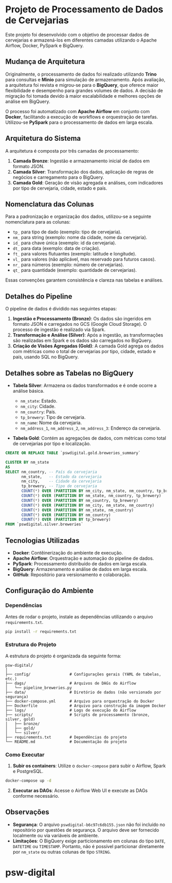 
# Projeto de Processamento de Dados de Cervejarias

Este projeto foi desenvolvido com o objetivo de processar dados de cervejarias e armazená-los em diferentes camadas utilizando o Apache Airflow, Docker, PySpark e BigQuery. 

## Mudança de Arquitetura

Originalmente, o processamento de dados foi realizado utilizando **Trino** para consultas e **Minio** para simulação de armazenamento. Após avaliação, a arquitetura foi revista e migrou-se para o **BigQuery**, que oferece maior flexibilidade e desempenho para grandes volumes de dados. A decisão de migração foi tomada devido à maior escalabilidade e melhores opções de análise em BigQuery.

O processo foi automatizado com **Apache Airflow** em conjunto com **Docker**, facilitando a execução de workflows e orquestração de tarefas. Utilizou-se **PySpark** para o processamento de dados em larga escala.

## Arquitetura do Sistema

A arquitetura é composta por três camadas de processamento:

1. **Camada Bronze**: Ingestão e armazenamento inicial de dados em formato JSON.
2. **Camada Silver**: Transformação dos dados, aplicação de regras de negócios e carregamento para o BigQuery.
3. **Camada Gold**: Geração de visão agregada e análises, com indicadores por tipo de cervejaria, cidade, estado e país.

## Nomenclatura das Colunas

Para a padronização e organização dos dados, utilizou-se a seguinte nomenclatura para as colunas:

- `tp_` para tipo de dado (exemplo: tipo de cervejaria).
- `nm_` para string (exemplo: nome da cidade, nome da cervejaria).
- `id_` para chave única (exemplo: id da cervejaria).
- `dt_` para data (exemplo: data de criação).
- `ft_` para valores flutuantes (exemplo: latitude e longitude).
- `vl_` para valores (não aplicável, mas reservado para futuros casos).
- `nr_` para números (exemplo: número de cervejarias).
- `qt_` para quantidade (exemplo: quantidade de cervejarias).
  
Essas convenções garantem consistência e clareza nas tabelas e análises.

## Detalhes do Pipeline

O pipeline de dados é dividido nas seguintes etapas:

1. **Ingestão e Processamento (Bronze)**: Os dados são ingeridos em formato JSON e carregados no GCS (Google Cloud Storage). O processo de ingestão é realizado via Spark.
2. **Transformação e Análise (Silver)**: Após a ingestão, as transformações são realizadas em Spark e os dados são carregados no BigQuery.
3. **Criação de Visões Agregadas (Gold)**: A camada Gold agrega os dados com métricas como o total de cervejarias por tipo, cidade, estado e país, usando SQL no BigQuery.

## Detalhes sobre as Tabelas no BigQuery

- **Tabela Silver**: Armazena os dados transformados e é onde ocorre a análise básica. 
  - `nm_state`: Estado.
  - `nm_city`: Cidade.
  - `nm_country`: País.
  - `tp_brewery`: Tipo de cervejaria.
  - `nm_name`: Nome da cervejaria.
  - `nm_address_1`, `nm_address_2`, `nm_address_3`: Endereço da cervejaria.

- **Tabela Gold**: Contém as agregações de dados, com métricas como total de cervejarias por tipo e localização.

```sql
CREATE OR REPLACE TABLE `pswdigital.gold.breweries_summary`

CLUSTER BY nm_state
AS
SELECT nm_country, -- País da cervejaria
       nm_state,   -- Estado da cervejaria
       nm_city,    -- Cidade da cervejaria
       tp_brewery, -- Tipo de cervejaria
       COUNT(*) OVER (PARTITION BY nm_city, nm_state, nm_country, tp_brewery) qt_total_city_and_type,    -- Total por cidade e tipo de cervejaria
       COUNT(*) OVER (PARTITION BY nm_state, nm_country, tp_brewery)          qt_total_state_and_type,   -- Total por estado e tipo de cervejaria
       COUNT(*) OVER (PARTITION BY nm_country, tp_brewery)                    qt_total_country_and_type, -- Total por país e tipo de cervejaria
       COUNT(*) OVER (PARTITION BY nm_city, nm_state, nm_country)             qt_total_city,             -- Total por cidade
       COUNT(*) OVER (PARTITION BY nm_state, nm_country)                      qt_total_state,            -- Total por estado
       COUNT(*) OVER (PARTITION BY nm_country)                                qt_total_country,          -- Total por país
       COUNT(*) OVER (PARTITION BY tp_brewery)                                qt_total_type              -- Total por tipo de cervejaria
FROM `pswdigital.silver.breweries`
```

## Tecnologias Utilizadas

- **Docker**: Contêinerização do ambiente de execução.
- **Apache Airflow**: Orquestração e automação do pipeline de dados.
- **PySpark**: Processamento distribuído de dados em larga escala.
- **BigQuery**: Armazenamento e análise de dados em larga escala.
- **GitHub**: Repositório para versionamento e colaboração.

## Configuração do Ambiente

### Dependências

Antes de rodar o projeto, instale as dependências utilizando o arquivo `requirements.txt`.

```bash
pip install -r requirements.txt
```

### Estrutura do Projeto

A estrutura do projeto é organizada da seguinte forma:

```
psw-digital/
│
├── config/                 # Configurações gerais (YAML de tabelas, etc.)
├── dags/                   # Arquivos de DAGs do Airflow
│   └── pipeline_breweries.py
├── data/                   # Diretório de dados (não versionado por segurança)
├── docker-compose.yml      # Arquivo para orquestração do Docker
├── Dockerfile              # Arquivo para construção da imagem Docker
├── logs/                   # Logs de execução do Airflow
├── scripts/                # Scripts de processamento (bronze, silver, gold)
│   ├── bronze/
│   ├── gold/
│   └── silver/
├── requirements.txt        # Dependências do projeto
└── README.md               # Documentação do projeto
```

### Como Executar

1. **Subir os containers**: Utilize o `docker-compose` para subir o Airflow, Spark e PostgreSQL.

```bash
docker-compose up -d
```

2. **Executar as DAGs**: Acesse o Airflow Web UI e execute as DAGs conforme necessário.

## Observações

- **Segurança**: O arquivo `pswdigital-b6c97c6db155.json` não foi incluído no repositório por questões de segurança. O arquivo deve ser fornecido localmente ou via variáveis de ambiente.
- **Limitações**: O BigQuery exige particionamento em colunas do tipo `DATE`, `DATETIME` ou `TIMESTAMP`. Portanto, não é possível particionar diretamente por `nm_state` ou outras colunas de tipo `STRING`.

# psw-digital
